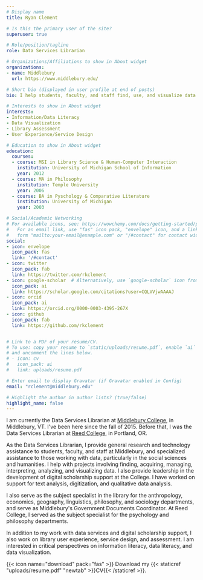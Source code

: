 ```yaml
---
# Display name
title: Ryan Clement

# Is this the primary user of the site?
superuser: true

# Role/position/tagline
role: Data Services Librarian

# Organizations/Affiliations to show in About widget
organizations:
- name: Middlebury
  url: https://www.middlebury.edu/

# Short bio (displayed in user profile at end of posts)
bio: I help students, faculty, and staff find, use, and visualize data and other information. My research interests include information and data literacy, data visualization, library assessment, and user experience/service design.

# Interests to show in About widget
interests:
- Information/Data Literacy
- Data Visualization
- Library Assessment
- User Experience/Service Design

# Education to show in About widget
education:
  courses:
  - course: MSI in Library Science & Human-Computer Interaction
    institution: University of Michigan School of Information
    year: 2012
  - course: MA in Philosophy
    institution: Temple University
    year: 2006
  - course: BA in Pyschology & Comparative Literature
    institution: University of Michigan
    year: 2003

# Social/Academic Networking
# For available icons, see: https://wowchemy.com/docs/getting-started/page-builder/#icons
#   For an email link, use "fas" icon pack, "envelope" icon, and a link in the
#   form "mailto:your-email@example.com" or "/#contact" for contact widget.
social:
- icon: envelope
  icon_pack: fas
  link: '/#contact'
- icon: twitter
  icon_pack: fab
  link: https://twitter.com/rkclement
- icon: google-scholar  # Alternatively, use `google-scholar` icon from `ai` icon pack
  icon_pack: ai
  link: https://scholar.google.com/citations?user=CQLVVjwAAAAJ
- icon: orcid
  icon_pack: ai
  link: https://orcid.org/0000-0003-4395-267X
- icon: github
  icon_pack: fab
  link: https://github.com/rkclement


# Link to a PDF of your resume/CV.
# To use: copy your resume to `static/uploads/resume.pdf`, enable `ai` icons in `params.toml`, 
# and uncomment the lines below.
# - icon: cv
#   icon_pack: ai
#   link: uploads/resume.pdf

# Enter email to display Gravatar (if Gravatar enabled in Config)
email: "rclement@middlebury.edu"

# Highlight the author in author lists? (true/false)
highlight_name: false
---
```


I am currently the Data Services Librarian at [Middlebury College](https://go.middlebury.edu/library), in Middlebury, VT. I've been here since the fall of 2015. Before that, I was the Data Services Librarian at [Reed College](https://library.reed.edu), in Portland, OR.

As the Data Services Librarian, I provide general research and technology assistance to students, faculty, and staff at Middlebury, and specialized assistance to those working with data, particularly in the social sciences and humanities. I help with projects involving finding, acquiring, managing, interpreting, analyzing, and visualizing data. I also provide leadership in the development of digital scholarship support at the College. I have worked on support for text analysis, digitization, and qualitative data analysis.

I also serve as the subject specialist in the library for the anthropology, economics, geography, linguistics, philosophy, and sociology departments, and serve as Middlebury's Government Documents Coordinator. At Reed College, I served as the subject specialist for the psychology and philosophy departments.

In addition to my work with data services and digital scholarship support, I also work on library user experience, service design, and assessment. I am interested in critical perspectives on information literacy, data literacy, and data visualization.


{{< icon name="download" pack="fas" >}} Download my {{< staticref "uploads/resume.pdf" "newtab" >}}CV{{< /staticref >}}.

